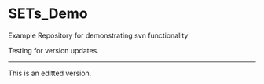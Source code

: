 # SETs_Demo
Example Repository for demonstrating svn functionality

Testing for version updates.

-------------------------------------------------------------------------------

This is an editted version.
